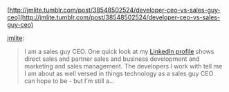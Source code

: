 <!--
id: 38943295722
link: http://blog.hengkiardo.com/post/38943295722/justin-developer-ceo-vs-sales-guy-ceo
slug: justin-developer-ceo-vs-sales-guy-ceo
date: Thu Dec 27 2012 18:13:24 GMT+0700 (WIT)
publish: 2012-12-027
tags: 
title: Justin: Developer CEO vs Sales Guy CEO
-->


[http://jmlite.tumblr.com/post/38548502524/developer-ceo-vs-sales-guy-ceo](http://jmlite.tumblr.com/post/38548502524/developer-ceo-vs-sales-guy-ceo)

[jmlite](http://jmlite.tumblr.com/post/38548502524/developer-ceo-vs-sales-guy-ceo):

> I am a sales guy CEO. One quick look at my [LinkedIn
> profile](http://www.linkedin.com/in/justinbenson/) shows direct sales
> and partner sales and business development and marketing and sales
> management. The developers I work with tell me I am about as well
> versed in things technology as a sales guy CEO can hope to be - but
> I’m still a…

